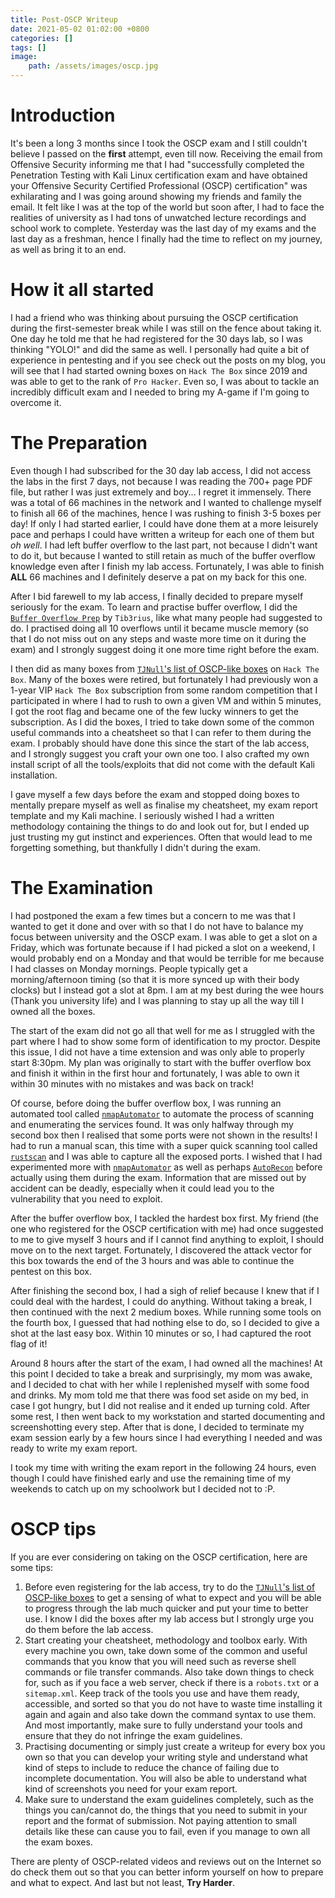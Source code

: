 ```yaml
---
title: Post-OSCP Writeup
date: 2021-05-02 01:02:00 +0800
categories: []
tags: []
image:
    path: /assets/images/oscp.jpg
---
```


# Introduction

It's been a long 3 months since I took the OSCP exam and I still couldn't believe I passed on the **first** attempt, even till now. Receiving the email from Offensive Security informing me that I had "successfully completed the Penetration Testing with Kali Linux certification exam and have obtained your Offensive Security Certified Professional (OSCP) certification" was exhilarating and I was going around showing my friends and family the email. It felt like I was at the top of the world but soon after, I had to face the realities of university as I had tons of unwatched lecture recordings and school work to complete. Yesterday was the last day of my exams and the last day as a freshman, hence I finally had the time to reflect on my journey, as well as bring it to an end.

# How it all started

I had a friend who was thinking about pursuing the OSCP certification during the first-semester break while I was still on the fence about taking it. One day he told me that he had registered for the 30 days lab, so I was thinking "YOLO!" and did the same as well. I personally had quite a bit of experience in pentesting and if you see check out the posts on my blog, you will see that I had started owning boxes on `Hack The Box` since 2019 and was able to get to the rank of `Pro Hacker`. Even so, I was about to tackle an incredibly difficult exam and I needed to bring my A-game if I'm going to overcome it.

# The Preparation

Even though I had subscribed for the 30 day lab access, I did not access the labs in the first 7 days, not because I was reading the 700+ page PDF file, but rather I was just extremely and boy... I regret it immensely. There was a total of 66 machines in the network and I wanted to challenge myself to finish all 66 of the machines, hence I was rushing to finish 3-5 boxes per day! If only I had started earlier, I could have done them at a more leisurely pace and perhaps I could have written a writeup for each one of them but *oh well*. I had left buffer overflow to the last part, not because I didn't want to do it, but because I wanted to still retain as much of the buffer overflow knowledge even after I finish my lab access. Fortunately, I was able to finish **ALL** 66 machines and I definitely deserve a pat on my back for this one.

After I bid farewell to my lab access, I finally decided to prepare myself seriously for the exam. To learn and practise buffer overflow, I did the [`Buffer Overflow Prep`](https://tryhackme.com/room/bufferoverflowprep) by `Tib3rius`, like what many people had suggested to do. I practised doing all 10 overflows until it became muscle memory (so that I do not miss out on any steps and waste more time on it during the exam) and I strongly suggest doing it one more time right before the exam.

I then did as many boxes from [`TJNull`'s list of OSCP-like boxes](https://docs.google.com/spreadsheets/d/1dwSMIAPIam0PuRBkCiDI88pU3yzrqqHkDtBngUHNCw8/edit#gid=1839402159) on `Hack The Box`. Many of the boxes were retired, but fortunately I had previously won a 1-year VIP `Hack The Box` subscription from some random competition that I participated in where I had to rush to own a given VM and within 5 minutes, I got the root flag and became one of the few lucky winners to get the subscription. As I did the boxes, I tried to take down some of the common useful commands into a cheatsheet so that I can refer to them during the exam. I probably should have done this since the start of the lab access, and I strongly suggest you craft your own one too. I also crafted my own install script of all the tools/exploits that did not come with the default Kali installation.

I gave myself a few days before the exam and stopped doing boxes to mentally prepare myself as well as finalise my cheatsheet, my exam report template and my Kali machine. I seriously wished I had a written methodology containing the things to do and look out for, but I ended up just trusting my gut instinct and experiences. Often that would lead to me forgetting something, but thankfully I didn't during the exam.

# The Examination

I had postponed the exam a few times but a concern to me was that I wanted to get it done and over with so that I do not have to balance my focus between university and the OSCP exam. I was able to get a slot on a Friday, which was fortunate because if I had picked a slot on a weekend, I would probably end on a Monday and that would be terrible for me because I had classes on Monday mornings. People typically get a morning/afternoon timing (so that it is more synced up with their body clocks) but I instead got a slot at 8pm. I am at my best during the wee hours (Thank you university life) and I was planning to stay up all the way till I owned all the boxes.

The start of the exam did not go all that well for me as I struggled with the part where I had to show some form of identification to my proctor. Despite this issue, I did not have a time extension and was only able to properly start 8:30pm. My plan was originally to start with the buffer overflow box and finish it within in the first hour and fortunately, I was able to own it within 30 minutes with no mistakes and was back on track!

Of course, before doing the buffer overflow box, I was running an automated tool called [`nmapAutomator`](https://github.com/21y4d/nmapAutomator) to automate the process of scanning and enumerating the services found. It was only halfway through my second box then I realised that some ports were not shown in the results! I had to run a manual scan, this time with a super quick scanning tool called [`rustscan`](https://github.com/RustScan/RustScan) and I was able to capture all the exposed ports. I wished that I had experimented more with [`nmapAutomator`](https://github.com/21y4d/nmapAutomator) as well as perhaps [`AutoRecon`](https://github.com/Tib3rius/AutoRecon) before actually using them during the exam. Information that are missed out by accident can be deadly, especially when it could lead you to the vulnerability that you need to exploit.

After the buffer overflow box, I tackled the hardest box first. My friend (the one who registered for the OSCP certification with me) had once suggested to me to give myself 3 hours and if I cannot find anything to exploit, I should move on to the next target. Fortunately, I discovered the attack vector for this box towards the end of the 3 hours and was able to continue the pentest on this box.

After finishing the second box, I had a sigh of relief because I knew that if I could deal with the hardest, I could do anything. Without taking a break, I then continued with the next 2 medium boxes. While running some tools on the fourth box, I guessed that had nothing else to do, so I decided to give a shot at the last easy box. Within 10 minutes or so, I had captured the root flag of it! 

Around 8 hours after the start of the exam, I had owned all the machines! At this point I decided to take a break and surprisingly, my mom was awake, and I decided to chat with her while I replenished myself with some food and drinks. My mom told me that there was food set aside on my bed, in case I got hungry, but I did not realise and it ended up turning cold. After some rest, I then went back to my workstation and started documenting and screenshotting every step. After that is done, I decided to terminate my exam session early by a few hours since I had everything I needed and was ready to write my exam report.

I took my time with writing the exam report in the following 24 hours, even though I could have finished early and use the remaining time of my weekends to catch up on my schoolwork but I decided not to :P.

# OSCP tips

If you are ever considering on taking on the OSCP certification, here are some tips:

1) Before even registering for the lab access, try to do the [`TJNull`'s list of OSCP-like boxes](https://docs.google.com/spreadsheets/d/1dwSMIAPIam0PuRBkCiDI88pU3yzrqqHkDtBngUHNCw8/edit#gid=1839402159) to get a sensing of what to expect and you will be able to progress through the lab much quicker and put your time to better use. I know I did the boxes after my lab access but I strongly urge you do them before the lab access.  
2) Start creating your cheatsheet, methodology and toolbox early. With every machine you own, take down some of the common and useful commands that you know that you will need such as reverse shell commands or file transfer commands. Also take down things to check for, such as if you face a web server, check if there is a `robots.txt` or a `sitemap.xml`. Keep track of the tools you use and have them ready, accessible, and sorted so that you do not have to waste time installing it again and again and also take down the command syntax to use them. And most importantly, make sure to fully understand your tools and ensure that they do not infringe the exam guidelines.  
3) Practising documenting or simply just create a writeup for every box you own so that you can develop your writing style and understand what kind of steps to include to reduce the chance of failing due to incomplete documentation. You will also be able to understand what kind of screenshots you need for your exam report.  
4) Make sure to understand the exam guidelines completely, such as the things you can/cannot do, the things that you need to submit in your report and the format of submission. Not paying attention to small details like these can cause you to fail, even if you manage to own all the exam boxes.

There are plenty of OSCP-related videos and reviews out on the Internet so do check them out so that you can better inform yourself on how to prepare and what to expect. And last but not least, **Try Harder**.

